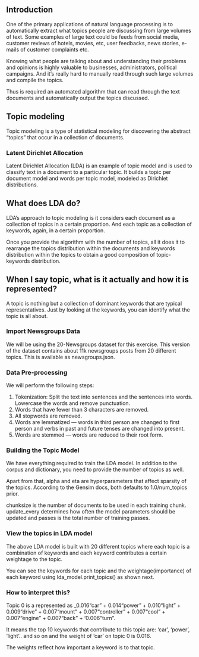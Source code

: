 ## Introduction
One of the primary applications of natural language processing is to automatically extract what topics people are discussing from large volumes of text. Some examples of large text could be feeds from social media, customer reviews of hotels, movies, etc, user feedbacks, news stories, e-mails of customer complaints etc.

Knowing what people are talking about and understanding their problems and opinions is highly valuable to businesses, administrators, political campaigns. And it’s really hard to manually read through such large volumes and compile the topics.

Thus is required an automated algorithm that can read through the text documents and automatically output the topics discussed.


## Topic modeling

Topic modeling is a type of statistical modeling for discovering the abstract “topics” that occur in a collection of documents.

### Latent Dirichlet Allocation

Latent Dirichlet Allocation (LDA) is an example of topic model and is used to classify text in a document to a particular topic. 
It builds a topic per document model and words per topic model, modeled as Dirichlet distributions.


## What does LDA do?
LDA’s approach to topic modeling is it considers each document as a collection of topics in a certain proportion. And each topic as a collection of keywords, again, in a certain proportion.

Once you provide the algorithm with the number of topics, all it does it to rearrange the topics distribution within the documents and keywords distribution within the topics to obtain a good composition of topic-keywords distribution.

## When I say topic, what is it actually and how it is represented?

A topic is nothing but a collection of dominant keywords that are typical representatives. Just by looking at the keywords, you can identify what the topic is all about.

### Import Newsgroups Data
We will be using the 20-Newsgroups dataset for this exercise. This version of the dataset contains about 11k newsgroups posts from 20 different topics. This is available as newsgroups.json.

### Data Pre-processing

We will perform the following steps:
1. Tokenization: Split the text into sentences and the sentences into words. Lowercase the words and remove punctuation.
2. Words that have fewer than 3 characters are removed.
3. All stopwords are removed.
4. Words are lemmatized — words in third person are changed to first person and verbs in past and future tenses are changed into present.
5. Words are stemmed — words are reduced to their root form.

### Building the Topic Model
We have everything required to train the LDA model. In addition to the corpus and dictionary, you need to provide the number of topics as well.

Apart from that, alpha and eta are hyperparameters that affect sparsity of the topics. According to the Gensim docs, both defaults to 1.0/num_topics prior.

chunksize is the number of documents to be used in each training chunk. update_every determines how often the model parameters should be updated and passes is the total number of training passes.

 ### View the topics in LDA model
The above LDA model is built with 20 different topics where each topic is a combination of keywords and each keyword contributes a certain weightage to the topic.

You can see the keywords for each topic and the weightage(importance) of each keyword using lda_model.print_topics() as shown next.

### How to interpret this?

Topic 0 is a represented as _0.016“car” + 0.014“power” + 0.010“light” + 0.009“drive” + 0.007“mount” + 0.007“controller” + 0.007“cool” + 0.007“engine” + 0.007“back” + ‘0.006“turn”.

It means the top 10 keywords that contribute to this topic are: ‘car’, ‘power’, ‘light’.. and so on and the weight of ‘car’ on topic 0 is 0.016.

The weights reflect how important a keyword is to that topic.

